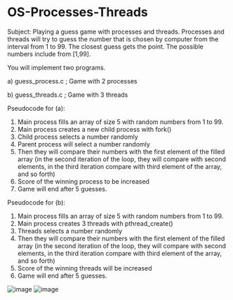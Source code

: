# OS-Processes-Threads

Subject: Playing a guess game with processes and threads. Processes and threads will try to guess the number that is chosen by computer from the interval from 1 to 99. The closest guess gets the point. The possible numbers include from [1,99].

You will implement two programs.

a)	guess_process.c ; Game with 2 processes

b)	guess_threads.c ; Game with 3 threads

Pseudocode for (a):
1.	Main process fills an array of size 5 with random numbers from 1 to 99.
2.	Main process creates a new child process with fork() 
3.	Child process selects a number randomly
4.	Parent process will select a number randomly
5.	Then they will compare their numbers with the first element of the filled array (in the second iteration of the loop, they will compare with second elements, in the third iteration compare with third element of the array, and so forth)
6.	Score of the winning process to be increased
7.	Game will end after 5 guesses.

Pseudocode for (b):
1.	Main process fills an array of size 5 with random numbers from 1 to 99.
2.	Main process creates 3 threads with pthread_create()
3.	Threads selects a number randomly
4.	Then they will compare their numbers with the first element of the filled array (in the second iteration of the loop, they will compare with second elements, in the third iteration compare with third element of the array, and so forth)
5.	Score of the winning threads will be increased 
6.	Game will end after 5 guesses.

![image](https://user-images.githubusercontent.com/45897290/145690310-6bd58154-a939-40d8-9730-0fb7d692fece.png)
![image](https://user-images.githubusercontent.com/45897290/145690338-d29c52a7-a5cb-4b8e-bcb0-3d577e24c35a.png)

